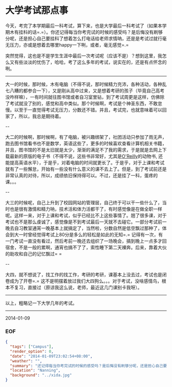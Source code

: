大学考试那点事
==============

今天，考完了本学期最后一科考试，算下来，也是大学最后一科考试了（如果本学期木有挂科的话=.=）。你还记得每当你考完试的时候的感受吗？是后悔没有刷够分呢，还是担心自己要挂科了想着怎么打电话给老师求情呐，还是是考试过就行毫无压力，亦或是想着去哪里happy一下咧，或者，毫无感觉=.=

突然觉得，这也是不是学生生涯中最后一次考试呢（应该不是）？想到这里，我怎么又有些淡淡的忧伤了，哈哈，考了这么多年的考试，说实在的，还是有点怀念的咧。

---

大一的时候，那时候，木有电脑（不得不说，那时候精力充沛，各种活动，各种乱七八糟的都参合一下），又是刚从高中过来，又是想着考研的孩子（毕竟自己高考没咋样嘛），一有时间就往图书馆或者自习室里钻，到了考试周更是这样，仿佛除了考试就没了别的，感觉和高中类似。那个时候啊，考试是个神圣东西，不敢怠慢。以至于一直觉得考试无压力，分数还不错。并且，考试完，也就意味着可以回家了，所以，我总是期待着。

--

大二的时候啊，那时候啊，有了电脑，被兴趣绑架了，社团活动只参加了雨无声，跑去图书馆看书也不是数学，英语这些了，更多的时候喜欢查看计算机相关书籍，并且，图书馆的不是太旧就是太少，渐渐的满足不了我的需求，于是就是去网上下载最新的原版的电子书（不得不说，这些书非常好，尤其是[O'Reilly][1]的动物书, 还能提高英语水平），于是乎，对着电脑的时间就更长了。于是乎，对于上课和考试就有了一些懈怠，开始有一些没有什么意义的课不去上了。但是，到了考试前还是非常认真的对待，所以，成绩依旧保持得可以。不过，还是挂了一科，蛋疼的课。。。

--

大三的时候呢，自己上升到了校园网站的管理层，自己终于可以干一些什么了，当时也是很有激情和精力呐，技术活和体力活都干了，有时感觉像是在做全职一样呢。这样一来，对于上课和考试，似乎已经比不上这些事情了。翘了很多课，对于考试也不是那么虔诚了，感觉像是不到考试最后一天就不去碰它。一部分考试前一晚去自习教室通宵一晚基本上就搞定了，当然啦，分数自然是低空飘过那种了，体会到大一时曾经觉得考试上80分是多么的轻松是如此的无知=.= 记得有一次，有一门考试一直没有看过，然后考前一晚还去组织了一场晚会，搞到晚上一点多才回宿舍，不是一般的累啊，通宵也搞不了了，索性睡下第二天裸奔。后来，靠着大伙的助攻和自己的记忆飘过= = 

--

大四，就不想说了，找工作的找工作，考研的考研，课基本上没去过，考试也是闭卷成为了开卷=.= 这不是明摆着放过我们大四狗么。。。对于考试，没啥感情鸟，根本不复习，直接过（原谅我这么说，老师，最近这几门课别卡我呀）。

---
以上，粗略记一下大学几年的考试。

---
2014-01-09


### EOF
```json
{
  "tags": ["Campus"],
  "render_option": 0,
  "date": "2014-01-09T23:02:54+08:00",
  "weather": "",
  "summary": "还记得每当你考完试的时候的感受吗？是后悔没有刷够分呢，还是担心自己要挂科了想着怎么打电话给老师求情呐 =.=",
  "location": "Nanning",
  "background": "../xida.jpg"
}
```

[1]: http://zh.wikipedia.org/wiki/%E6%AD%90%E8%90%8A%E7%A6%AE
